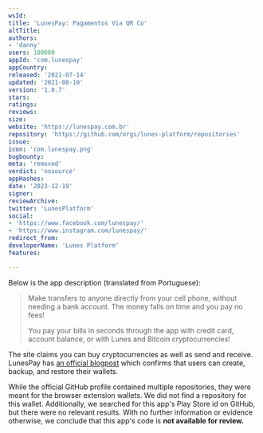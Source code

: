 ```yaml
---
wsId: 
title: 'LunesPay: Pagamentos Via QR Co'
altTitle: 
authors:
- 'danny'
users: 100000
appId: 'com.lunespay'
appCountry: 
released: '2021-07-14'
updated: '2021-08-10'
version: '1.0.7'
stars: 
ratings: 
reviews: 
size: 
website: 'https://lunespay.com.br'
repository: 'https://github.com/orgs/lunes-platform/repositories'
issue: 
icon: 'com.lunespay.png'
bugbounty: 
meta: 'removed'
verdict: 'nosource'
appHashes: 
date: '2023-12-19'
signer: 
reviewArchive: 
twitter: 'LunesPlatform'
social:
- 'https://www.facebook.com/lunespay/'
- 'https://www.instagram.com/lunespay/'
redirect_from: 
developerName: 'Lunes Platform'
features: 

---
```


Below is the app description (translated from Portuguese):

> Make transfers to anyone directly from your cell phone, without needing a bank account. The money falls on time and you pay no fees!
>
> You pay your bills in seconds through the app with credit card, account balance, or with Lunes and Bitcoin cryptocurrencies!

The site claims you can buy cryptocurrencies as well as send and receive. LunesPay has [an official blogpost](https://blog.lunes.io/gestao-de-seed-no-app-lunespay-uma-nova-forma-de-protecao-a-mesma-seguranca-de-sempre/) which confirms that users can create, backup, and restore their wallets.

While the official GitHub profile contained multiple repositories, they were meant for the browser extension wallets. We did not find a repository for this wallet. Additionally, we searched for this app's Play Store id on GitHub, but there were no relevant results. With no further information or evidence otherwise, we conclude that this app's code is **not available for review.**

